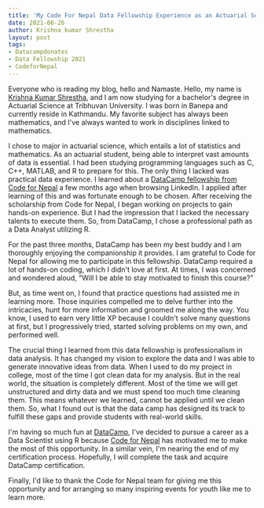 ```yaml
---
title: 'My Code For Nepal Data Fellowship Experience as an Actuarial Science Student'
date: 2021-06-26
author: Krishna kumar Shrestha
layout: post
tags:
- Datacampdonates 
- Data Fellowship 2021
- CodeforNepal
---
```


Everyone who is reading my blog, hello and Namaste. Hello, my name is [Krishna Kumar Shrestha](https://www.linkedin.com/in/krishna-kumar-shrestha-20a35b172/), and I am now studying for a bachelor's degree in Actuarial Science at Tribhuvan University. I was born in Banepa and currently reside in Kathmandu. My favorite subject has always been mathematics, and I've always wanted to work in disciplines linked to mathematics.

I chose to major in actuarial science, which entails a lot of statistics and mathematics. As an actuarial student, being able to interpret vast amounts of data is essential. I had been studying programming languages such as C, C++, MATLAB, and R to prepare for this. The only thing I lacked was practical data experience. I learned about a [DataCamp fellowship from Code for Nepal](https://codefornepal.org/2021/02/14/launching-a-fellowship-program-to-build-data-skills-of-over-500-nepalis-globally.html) a few months ago when browsing LinkedIn. I applied after learning of this and was fortunate enough to be chosen. After receiving the scholarship from Code for Nepal, I began working on projects to gain hands-on experience. But I had the impression that I lacked the necessary talents to execute them. So, from DataCamp, I chose a professional path as a Data Analyst utilizing R.

For the past three months, DataCamp has been my best buddy and I am thoroughly enjoying the companionship it provides. I am grateful to Code for Nepal for allowing me to participate in this fellowship. DataCamp required a lot of hands-on coding, which I didn't love at first. At times, I was concerned and wondered aloud, "Will I be able to stay motivated to finish this course?" 

But, as time went on, I found that practice questions had assisted me in learning more. Those inquiries compelled me to delve further into the intricacies, hunt for more information and groomed me along the way. You know, I used to earn very little XP because I couldn't solve many questions at first, but I progressively tried, started solving problems on my own, and performed well.

The crucial thing I learned from this data fellowship is professionalism in data analysis. It has changed my vision to explore the data and I was able to generate innovative ideas from data. When I used to do my project in college, most of the time I got clean data for my analysis. But in the real world, the situation is completely different. Most of the time we will get unstructured and dirty data and we must spend too much time cleaning them. This means whatever we learned, cannot be applied until we clean them. So, what I found out is that the data camp has designed its track to fulfill these gaps and provide students with real-world skills.

I'm having so much fun at [DataCamp](http://www.datacamp.com), I've decided to pursue a career as a Data Scientist using R because [Code for Nepal](https://codefornepal.org) has motivated me to make the most of this opportunity. In a similar vein, I'm nearing the end of my certification process. Hopefully, I will complete the task and acquire DataCamp certification.

Finally, I'd like to thank the Code for Nepal team for giving me this opportunity and for arranging so many inspiring events for youth like me to learn more. 

